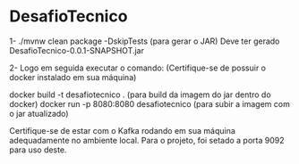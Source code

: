 # DesafioTecnico

1- ./mvnw clean package -DskipTests (para gerar o JAR)
Deve ter gerado DesafioTecnico-0.0.1-SNAPSHOT.jar

2- Logo em seguida executar o comando: (Certifique-se de possuir o docker instalado em sua máquina)

docker build -t desafiotecnico . (para build da imagem do jar dentro do docker)
docker run -p 8080:8080 desafiotecnico (para subir a imagem com o jar atualizado)

Certifique-se de estar com o Kafka rodando em sua máquina adequadamente no ambiente local. Para o projeto, foi setado a porta 9092 para uso deste.


